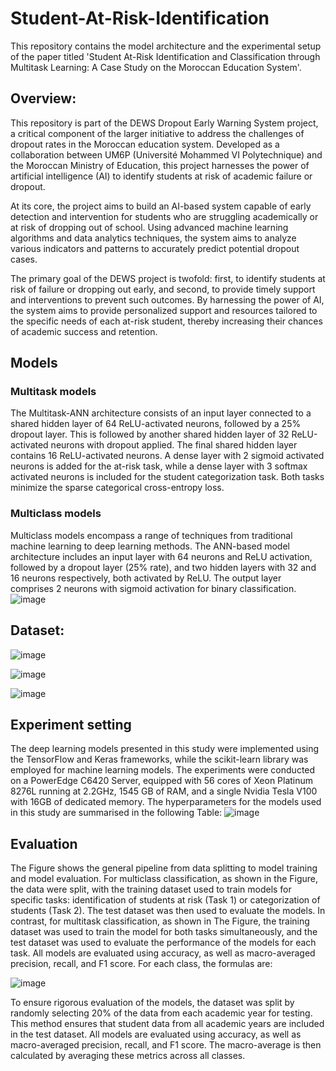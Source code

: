 # Student-At-Risk-Identification
This repository contains the model architecture and the experimental setup of the paper titled 'Student At-Risk Identification and Classification through Multitask Learning: A Case Study on the Moroccan Education System'.


## Overview:
This repository is part of the DEWS Dropout Early Warning System project, a critical component of the larger initiative to address the challenges of dropout rates in the Moroccan education system. Developed as a collaboration between UM6P (Université Mohammed VI Polytechnique) and the Moroccan Ministry of Education, this project harnesses the power of artificial intelligence (AI) to identify students at risk of academic failure or dropout.

At its core, the project aims to build an AI-based system capable of early detection and intervention for students who are struggling academically or at risk of dropping out of school. Using advanced machine learning algorithms and data analytics techniques, the system aims to analyze various indicators and patterns to accurately predict potential dropout cases.

The primary goal of the DEWS project is twofold: first, to identify students at risk of failure or dropping out early, and second, to provide timely support and interventions to prevent such outcomes. By harnessing the power of AI, the system aims to provide personalized support and resources tailored to the specific needs of each at-risk student, thereby increasing their chances of academic success and retention.

## Models

### Multitask models

The Multitask-ANN architecture consists of an input layer connected to a shared hidden layer of 64 ReLU-activated neurons, followed by a 25\% dropout layer. This is followed by another shared hidden layer of 32 ReLU-activated neurons with dropout applied. The final shared hidden layer contains 16 ReLU-activated neurons. A dense layer with 2 sigmoid activated neurons is added for the at-risk task, while a dense layer with 3 softmax activated neurons is included for the student categorization task. Both tasks minimize the sparse categorical cross-entropy loss.



### Multiclass models

Multiclass models encompass a range of techniques from traditional machine learning to deep learning methods. The ANN-based model architecture includes an input layer with 64 neurons and ReLU activation, followed by a dropout layer (25\% rate), and two hidden layers with 32 and 16 neurons respectively, both activated by ReLU. The output layer comprises 2 neurons with sigmoid activation for binary classification.
![image](https://github.com/ismailelbouknify/Student-At-Risk-Identification/assets/108365289/d71b57e4-a027-46d7-91bb-5219ea77a202)



## Dataset:
![image](https://github.com/ismailelbouknify/Student-At-Risk-Identification/assets/108365289/5e799225-3a14-4d62-b688-e8c0a1101f56)


![image](https://github.com/ismailelbouknify/Student-At-Risk-Identification/assets/108365289/0d123be9-a46e-47ac-85c4-1e790f7383e5)

![image](https://github.com/ismailelbouknify/Student-At-Risk-Identification/assets/108365289/cde22912-50d8-404a-a057-f4d4c409690e)


## Experiment setting

The deep learning models presented in this study were implemented using the TensorFlow and Keras frameworks, while the scikit-learn library was employed for machine learning models. The experiments were conducted on a PowerEdge C6420 Server, equipped with 56 cores of Xeon Platinum 8276L running at 2.2GHz, 1545 GB of RAM, and a single Nvidia Tesla V100 with 16GB of dedicated memory. 
The hyperparameters for the models used in this study are summarised in the following Table:
![image](https://github.com/ismailelbouknify/Student-At-Risk-Identification/assets/108365289/0380e8e0-8490-4185-87c0-b0a56b61bfc9)

## Evaluation

The Figure shows the general pipeline from data splitting to model training and model evaluation.
For multiclass classification, as shown in the Figure, the data were split, with the training dataset used to train models for specific tasks: identification of students at risk (Task 1) or categorization of students (Task 2). The test dataset was then used to evaluate the models.
In contrast, for multitask classification, as shown in The Figure, the training dataset was used to train the model for both tasks simultaneously, and the test dataset was used to evaluate the performance of the models for each task.
All models are evaluated using accuracy, as well as macro-averaged precision, recall, and F1 score. For each class, the formulas are:

![image](https://github.com/ismailelbouknify/Student-At-Risk-Identification/assets/108365289/366deeb3-51a6-4abe-95ad-52cf7b7987b4)

To ensure rigorous evaluation of the models, the dataset was split by randomly selecting 20\% of the data from each academic year for testing. This method ensures that student data from all academic years are included in the test dataset.
All models are evaluated using accuracy, as well as macro-averaged precision, recall, and F1 score. The macro-average is then calculated by averaging these metrics across all classes.

